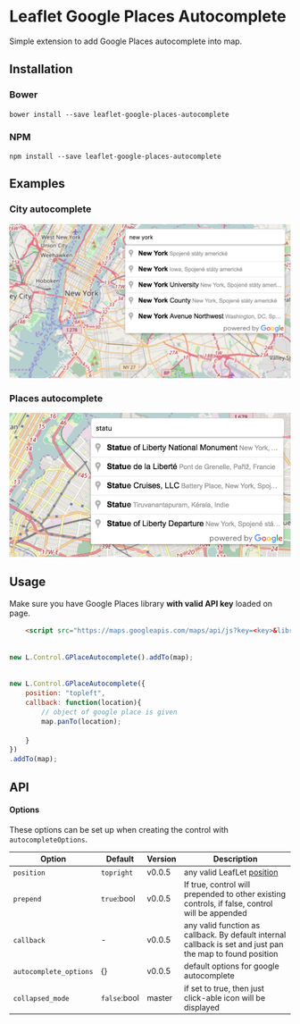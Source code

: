 # Leaflet Google Places Autocomplete

Simple extension to add Google Places autocomplete into map.


## Installation

### Bower

    bower install --save leaflet-google-places-autocomplete

### NPM

    npm install --save leaflet-google-places-autocomplete

## Examples

### City autocomplete
![City autocomplete](example/screen-city.png)

### Places autocomplete
![Places autocomplete](example/screen-poi.png)

## Usage

Make sure you have Google Places library **with valid API key** loaded on page.

```html
    <script src="https://maps.googleapis.com/maps/api/js?key=<key>&libraries=places"></script>
```

```javascript

new L.Control.GPlaceAutocomplete().addTo(map);

```

```javascript

new L.Control.GPlaceAutocomplete({
	position: "topleft",
	callback: function(location){
		// object of google place is given
		map.panTo(location);

	}
})
.addTo(map);

```

## API

#### <a name="autocompleteOptions"></a> Options

These options can be set up when creating the control with `autocompleteOptions`.

Option                | Default       | Version | Description
----------------------|---------------|---------|--------------------------------------------------
`position`            | `topright`    | v0.0.5  | any valid LeafLet [position](http://leafletjs.com/reference.html#control-positions)
`prepend`             | `true`:bool   | v0.0.5  | If true, control will prepended to other existing controls, if false, control will be appended
`callback`            | -             | v0.0.5  | any valid function as callback. By default internal callback is set and just pan the map to found position
`autocomplete_options`| {}            | v0.0.5  | default options for google autocomplete
`collapsed_mode`      | `false`:bool  | master  | if set to true, then just click-able icon will be displayed
